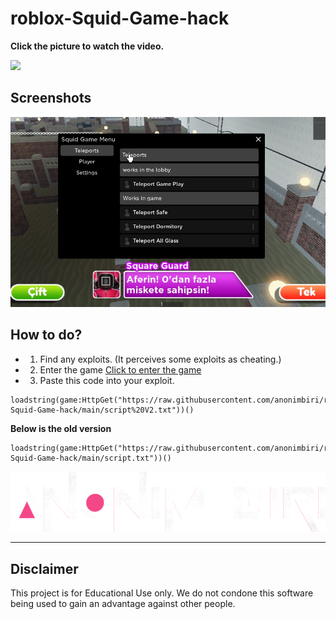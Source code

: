 # roblox-Squid-Game-hack

**Click the picture to watch the video.**

[![](https://i.ytimg.com/vi/FFY6bJBnBuE/maxresdefault.jpg)](https://www.youtube.com/watch?v=FFY6bJBnBuE)

## Screenshots

![](./screenshots/1.jpg)

## How to do?
- 1. Find any exploits. (It perceives some exploits as cheating.)
- 2. Enter the game [Click to enter the game](https://www.roblox.com/games/7549229959/Squid-Game)
- 3. Paste this code into your exploit. 

```
loadstring(game:HttpGet("https://raw.githubusercontent.com/anonimbiri/roblox-Squid-Game-hack/main/script%20V2.txt"))()
```
**Below is the old version**
 ```
loadstring(game:HttpGet("https://raw.githubusercontent.com/anonimbiri/roblox-Squid-Game-hack/main/script.txt"))()
 ```

![](./screenshots/anonimbiri%20logo.png)

-----------------------
## Disclaimer 
This project is for Educational Use only. We do not condone this software being used to gain an advantage against other people.
